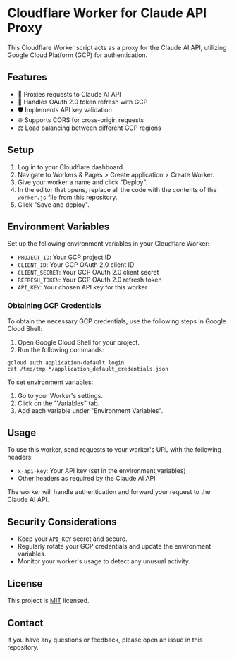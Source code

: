 # Cloudflare Worker for Claude API Proxy

This Cloudflare Worker script acts as a proxy for the Claude AI API, utilizing Google Cloud Platform (GCP) for authentication.

## Features

- 🔄 Proxies requests to Claude AI API
- 🔑 Handles OAuth 2.0 token refresh with GCP
- 🛡️ Implements API key validation
- 🌐 Supports CORS for cross-origin requests
- ⚖️ Load balancing between different GCP regions

## Setup

1. Log in to your Cloudflare dashboard.
2. Navigate to Workers & Pages > Create application > Create Worker.
3. Give your worker a name and click "Deploy".
4. In the editor that opens, replace all the code with the contents of the `worker.js` file from this repository.
5. Click "Save and deploy".

## Environment Variables

Set up the following environment variables in your Cloudflare Worker:

- `PROJECT_ID`: Your GCP project ID
- `CLIENT_ID`: Your GCP OAuth 2.0 client ID
- `CLIENT_SECRET`: Your GCP OAuth 2.0 client secret
- `REFRESH_TOKEN`: Your GCP OAuth 2.0 refresh token
- `API_KEY`: Your chosen API key for this worker

### Obtaining GCP Credentials

To obtain the necessary GCP credentials, use the following steps in Google Cloud Shell:

1. Open Google Cloud Shell for your project.
2. Run the following commands:
```
gcloud auth application-default login
cat /tmp/tmp.*/application_default_credentials.json
```

To set environment variables:

1. Go to your Worker's settings.
2. Click on the "Variables" tab.
3. Add each variable under "Environment Variables".

## Usage

To use this worker, send requests to your worker's URL with the following headers:

- `x-api-key`: Your API key (set in the environment variables)
- Other headers as required by the Claude AI API

The worker will handle authentication and forward your request to the Claude AI API.

## Security Considerations

- Keep your `API_KEY` secret and secure.
- Regularly rotate your GCP credentials and update the environment variables.
- Monitor your worker's usage to detect any unusual activity.

## License

This project is [MIT](https://choosealicense.com/licenses/mit/) licensed.

## Contact

If you have any questions or feedback, please open an issue in this repository.

